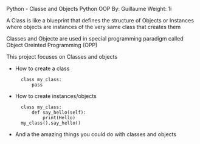 
Python - Classe and Objects
Python
OOP
 By: Guillaume
 Weight: 1i

A Class is like a blueprint that defines the structure of Objects or Instances where objects are instances of the very same class that creates them

Classes and Objecte are used in special programming paradigm called Object Oreinted Programming (OPP)

This project focuses on Classes and objects

- How to create a class

		class my_class:
			pass

- How to create instances/objects

		class my_class:
			def say_hello(self):
				print(Hello)
		my_class().say_hello()

- And a the amazing things you could do with classes and objects
